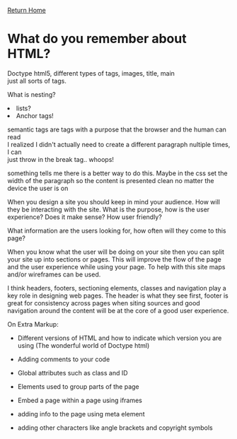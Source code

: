 [Return Home](https://lindseyshepard.github.io/learning-journal-repo/)   


# What do you remember about HTML?

<p> Doctype html5, different types of tags, images, title, main<br>
just all sorts of tags.
</p>

<p>What is nesting?
<li>lists?</li>
<li>Anchor tags!</li>

</p>
semantic tags are tags with a purpose that the browser and the human can read <br>
I realized I didn't actually need to create a different paragraph nultiple times, I can<br> 
just throw in the break tag.. whoops!<br>
</p>
<p>
something tells me there is a better way to do this. Maybe in the css set the width of the paragraph so the content is presented clean no matter the device the user is on

</p>
<p>

When you design a site you should keep in mind your audience. How will they be interacting with the site. What is the purpose, how is the user experience? Does it make sense? How user friendly?

What information are the users looking for, how often will they come to this page? 

When you know what the user will be doing on your site then you can split your site up into sections or pages. This will improve the flow of the page and the user experience while using your page. To help with this site maps and/or wireframes can be used. 

I think headers, footers, sectioning elements, classes and navigation play a key role in designing web pages. The header is what they see first, footer is great for consistency across pages when siting sources and good navigation around the content will be at the core of a good user experience.


On Extra Markup:

- Different versions of HTML and how to indicate which version you are using 
(The wonderful world of Doctype html)

- Adding comments to your code <!-- comment -->
- Global attributes such as class and ID 
- Elements used to group parts of the page
- Embed a page within a page using iframes
- adding info to the page using meta element 
- adding other characters like angle brackets and copyright symbols



















</p>